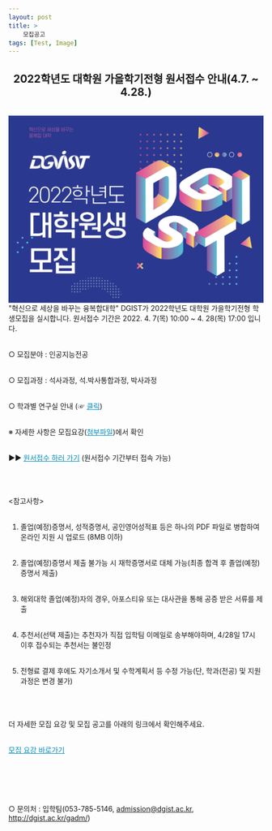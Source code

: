 ```yaml
---
layout: post
title: >
    모집공고
tags: [Test, Image]
---
```


<div align="center">
<h2> 2022학년도 대학원 가을학기전형 원서접수 안내(4.7. ~ 4.28.) </h2>
<br>
</div>


<img align="center" src="/assets/img/poster.jpeg">



<div>
"혁신으로 세상을 바꾸는 융복합대학" DGIST가 2022학년도 대학원 가을학기전형 학생모집을 실시합니다. 원서접수 기간은 2022. 4. 7(목) 10:00 ~ 4. 28(목) 17:00 입니다.
<br><br>



○ 모집분야 : 인공지능전공
<br><br>


○ 모집과정 : 석사과정, 석․박사통합과정, 박사과정
<br><br>


○ 학과별 연구실 안내 (☞ <a href="https://www.dgist.ac.kr/gadm/html/sub01/01030101.html" style="color: #008CBA;">클릭</a>)
<br><br>

※ 자세한 사항은 모집요강(<a href="/assets/img/dgist 2022 admission brochure_kor.pdf" target="_blank" style="color: #008CBA;">첨부파일</a>)에서 확인
<br><br>


▶▶ <a href="https://ipsi3.uwayapply.com/gradu/dgist/?CHA=1" style="color: #008CBA;">원서접수 하러 가기</a> (원서접수 기간부터 접속 가능)
<br><br>
<br><br>



<참고사항>
<br><br>


1. 졸업(예정)증명서, 성적증명서, 공인영어성적표 등은 하나의 PDF 파일로 병합하여 온라인 지원 시 업로드 (8MB 이하)
<br><br>


2. 졸업(예정)증명서 제출 불가능 시 재학증명서로 대체 가능(최종 합격 후 졸업(예정)증명서 제출)
<br><br>


3. 해외대학 졸업(예정)자의 경우, 아포스티유 또는 대사관을 통해 공증 받은 서류를 제출
<br><br>


4. 추천서(선택 제출)는 추천자가 직접 입학팀 이메일로 송부해야하며, 4/28일 17시 이후 접수되는 추천서는 불인정
<br><br>


5. 전형료 결제 후에도 자기소개서 및 수학계획서 등 수정 가능(단, 학과(전공) 및 지원과정은 변경 불가)
<br><br>
<br><br>


더 자세한 모집 요강 및 모집 공고를 아래의 링크에서 확인해주세요.
<br><br>

<a href="https://www.dgist.ac.kr/gadm/html/sub02/020201.html" style="color: #008CBA;">모집 요강 바로가기</a>

<br><br><br><br>


○ 문의처 : 입학팀(053-785-5146, admission@dgist.ac.kr, http://dgist.ac.kr/gadm/)

<br><br><br><br>
</div>
